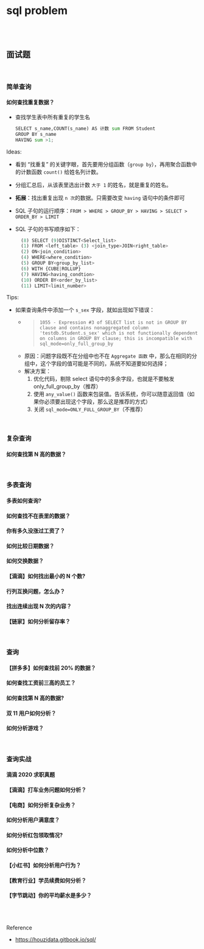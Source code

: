 # sql problem

</br>
</br>

## 面试题

</br>

### 简单查询

#### 如何查找重复数据？

- 查找学生表中所有重复的学生名

    ```py
    SELECT s_name,COUNT(s_name) AS 计数 sum FROM Student
    GROUP BY s_name
    HAVING sum >1;
    ```

Ideas:

- 看到 “找重复” 的关键字眼，首先要用分组函数（`group by`），再用聚合函数中的计数函数 `count()` 给姓名列计数。
- 分组汇总后，从该表里选出计数 `大于 1` 的姓名，就是重复的姓名。
- **拓展**：找出重复出现 `n 次`的数据。只需要改变 `having` 语句中的条件即可
- SQL 子句的运行顺序：`FROM > WHERE > GROUP_BY > HAVING > SELECT > ORDER_BY > LIMIT`
- SQL 子句的书写顺序如下：

  ```py
    (8) SELECT (9)DISTINCT<Select_list>
    (1) FROM <left_table> (3) <join_type>JOIN<right_table>
    (2) ON<join_condition>
    (4) WHERE<where_condition>
    (5) GROUP BY<group_by_list>
    (6) WITH {CUBE|ROLLUP}
    (7) HAVING<having_condtion>
    (10) ORDER BY<order_by_list>
    (11) LIMIT<limit_number>
  ```

Tips:

- 如果查询条件中添加一个 `s_sex` 字段，就如出现如下错误：
  - > `1055 - Expression #3 of SELECT list is not in GROUP BY clause and contains nonaggregated column 'testdb.Student.s_sex' which is not functionally dependent on columns in GROUP BY clause; this is incompatible with sql_mode=only_full_group_by`
  - 原因：问题字段既不在分组中也不在 `Aggregate 函数` 中，那么在相同的分组中，这个字段的值可能是不同的，系统不知道要如何选择；
  - 解决方案：
    1. 优化代码，剔除 select 语句中的多余字段，也就是不要触发 only_full_group_by（推荐）
    2. 使用 `any_value()` 函数来包装值。告诉系统，你可以随意返回值（如果你必须要出现这个字段，那么这是推荐的方式）
    3. 关闭 `sql_mode=ONLY_FULL_GROUP_BY`（不推荐）

</br>

### 复杂查询



#### 如何查找第 N 高的数据？

</br>

### 多表查询

#### 多表如何查询?

#### 如何查找不在表里的数据？

#### 你有多久没涨过工资了？

#### 如何比较日期数据？

#### 如何交换数据？

#### 【滴滴】如何找出最小的 N 个数?

#### 行列互换问题，怎么办？

#### 找出连续出现 N 次的内容？

#### 【链家】如何分析留存率？

</br>

### 查询

#### 【拼多多】如何查找前 20% 的数据？

#### 如何查找工资前三高的员工？

#### 如何查找第 N 高的数据?

#### 双 11 用户如何分析？

#### 如何分析游戏？

</br>

### 查询实战

#### 滴滴 2020 求职真题

#### 【滴滴】打车业务问题如何分析？

#### 【电商】如何分析复杂业务？

#### 如何分析用户满意度？

#### 如何分析红包领取情况?

#### 如何分析中位数？

#### 【小红书】如何分析用户行为？

#### 【教育行业】学员续费如何分析？

#### 【字节跳动】你的平均薪水是多少？

</br>
</br>

Reference

- <https://houzidata.gitbook.io/sql/>